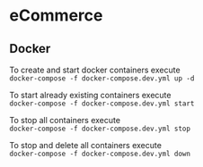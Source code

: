 # eCommerce

## Docker
To create and start docker containers execute  
`docker-compose -f docker-compose.dev.yml up -d`

To start already existing containers execute  
`docker-compose -f docker-compose.dev.yml start`

To stop all containers execute  
`docker-compose -f docker-compose.dev.yml stop`

To stop and delete all containers execute  
`docker-compose -f docker-compose.dev.yml down`
